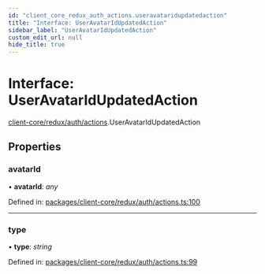 ```yaml
---
id: "client_core_redux_auth_actions.useravataridupdatedaction"
title: "Interface: UserAvatarIdUpdatedAction"
sidebar_label: "UserAvatarIdUpdatedAction"
custom_edit_url: null
hide_title: true
---
```


# Interface: UserAvatarIdUpdatedAction

[client-core/redux/auth/actions](../modules/client_core_redux_auth_actions.md).UserAvatarIdUpdatedAction

## Properties

### avatarId

• **avatarId**: *any*

Defined in: [packages/client-core/redux/auth/actions.ts:100](https://github.com/xr3ngine/xr3ngine/blob/9d253dc38/packages/client-core/redux/auth/actions.ts#L100)

___

### type

• **type**: *string*

Defined in: [packages/client-core/redux/auth/actions.ts:99](https://github.com/xr3ngine/xr3ngine/blob/9d253dc38/packages/client-core/redux/auth/actions.ts#L99)
